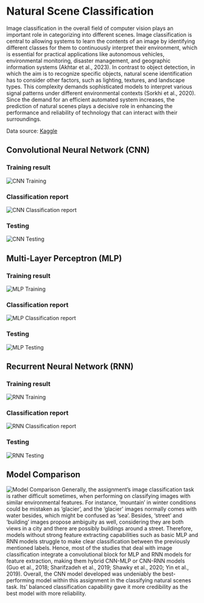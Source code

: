 # Natural Scene Classification
Image classification in the overall field of computer vision plays an important role in categorizing into different scenes. Image classification is central to allowing systems to learn the contents of an image by identifying different classes for them to continuously interpret their environment, which is essential for practical applications like autonomous vehicles, environmental monitoring, disaster management, and geographic information systems (Akhtar et al., 2023). In contrast to object detection, in which the aim is to recognize specific objects, natural scene identification has to consider other factors, such as lighting, textures, and landscape types. This complexity demands sophisticated models to interpret various signal patterns under different environmental contexts (Sorkhi et al., 2020). Since the demand for an efficient automated system increases, the prediction of natural scenes plays a decisive role in enhancing the performance and reliability of technology that can interact with their surroundings.

Data source:
[Kaggle](https://www.kaggle.com/datasets/puneet6060/intel-image-classification/data)

## Convolutional Neural Network (CNN)
### Training result
![CNN Training](Report_Screenshots/CustomCNNmodel/5:1.png "CNN Training")
### Classification report
![CNN Classification report](Report_Screenshots/CustomCNNmodel/6:2.png "CNN Classification report")
### Testing
![CNN Testing](Report_Screenshots/CustomCNNmodel/30.png "CNN Testing")

## Multi-Layer Perceptron (MLP)
### Training result
![MLP Training](Report_Screenshots/CustomCNNmodel/5:1.png "MLP Training")
### Classification report
![MLP Classification report](Report_Screenshots/CustomCNNmodel/6:2.png "MLP Classification report")
### Testing
![MLP Testing](Report_Screenshots/CustomCNNmodel/30.png "MLP Testing")

## Recurrent Neural Network (RNN)
### Training result
![RNN Training](Report_Screenshots/CustomCNNmodel/5:1.png "RNN Training")
### Classification report
![RNN Classification report](Report_Screenshots/CustomCNNmodel/6:2.png "RNN Classification report")
### Testing
![RNN Testing](Report_Screenshots/CustomCNNmodel/30.png "RNN Testing")

## Model Comparison
![Model Comparison](Report_Screenshots/comparison.png "Model Comparison")
Generally, the assignment’s image classification task is rather difficult sometimes, when performing on classifying images with similar environmental features. For instance, ‘mountain’ in winter conditions could be mistaken as ‘glacier’, and the ‘glacier' images normally comes with water besides, which might be confused as ‘sea’. Besides, ‘street’ and ‘building’ images propose ambiguity as well, considering they are both views in a city and there are possibly buildings around a street. Therefore, models without strong feature extracting capabilities such as basic MLP and RNN models struggle to make clear classification between the previously mentioned labels. Hence, most of the studies that deal with image classification integrate a convolutional block for MLP and RNN models for feature extraction, making them hybrid CNN-MLP or CNN-RNN models (Guo et al., 2018; Sharifzadeh et al., 2019; Shawky et al., 2020; Yin et al., 2019).
Overall, the CNN model developed was undeniably the best-performing model within this assignment in the classifying natural scenes task. Its’ balanced classification capability gave it more credibility as the best model with more reliability.
